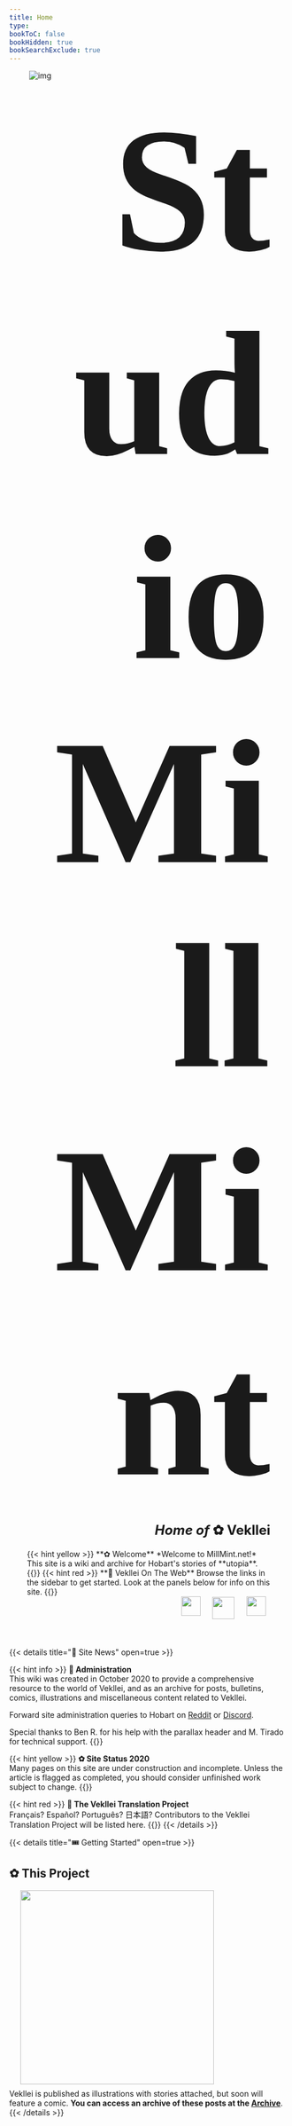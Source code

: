 ```yaml
---
title: Home
type:
bookToC: false
bookHidden: true
bookSearchExclude: true
---
```


 <!-- begin columns block -->
<img style="margin-left: 2rem;"> ![img](/images/mastheads/princess.png) </img>

 <!-- magic separator, between columns -->

<div style="margin-left: 2rem; margin-right: 2rem;">
<div class="yellow">
<h1 style="font-family: Inter Extra Bold; margin-top: 0; margin-bottom: 0; text-align: right; font-size: 8vh;"> Studio <h1 style="font-family: Inter Extra Bold; margin-top: 0; text-align: right; margin-bottom: 10px; font-size: 8vh;"> MillMint </h1></h1>

<h2 style="color:var(--body-font-color); text-align: right; margin-top: 0px; font-size: 18pt;">
<i>Home of </i> ✿ Vekllei
</h2>
</div>
{{< hint yellow >}}
**✿ Welcome**  
*Welcome to MillMint.net!* This site is a wiki and archive for Hobart's stories of **utopia**.
{{</hint>}}
{{< hint red >}}
**🍥 Vekllei On The Web**  
Browse the links in the sidebar to get started. Look at the panels below for info on this site.
{{</hint>}}
<br>
<h2 style="text-align: right; margin-top: 0px; font-size: 18pt;">
<a style="margin-left: 8px; margin-right: 8px;" href="https://www.reddit.com/r/vekllei"><img src="/redditlogo.png" height="35" width="35" /></a>
<a style="margin-left: 8px; margin-right: 8px;" href="https://www.discord.gg/dCE6vSU"><img src="/discordlogo.png" style="vertical-align: text-bottom;" height="40"/></a>
<a style="margin-left: 8px; margin-right: 8px;" href="https://www.patreon.com/vekllei"><img src="/patreonlogo.png" height="35" width="35" /></a>
</h2>
</div>


<br>

 <!-- begin columns block -->

{{< details title="💌 Site News" open=true >}}

{{< hint info >}}
**🌸 Administration**  
This wiki was created in October 2020 to provide a comprehensive resource to the world of Vekllei, and as an archive for posts, bulletins, comics, illustrations and miscellaneous content related to Vekllei. <span class='picon'></span>

Forward site administration queries to Hobart on [Reddit](https://www.reddit.com/r/vekllei) or [Discord](https://www.discord.gg/dCE6vSU).

Special thanks to Ben R. for his help with the parallax header and M. Tirado for technical support.
{{</hint>}}

{{< hint yellow >}}
**✿ Site Status 2020**  
Many pages on this site are under construction and incomplete. Unless the article is flagged as completed, you should consider unfinished work subject to change.
{{</hint>}}

{{< hint red >}}
**🌼 The Vekllei Translation Project**  
Français? Español? Português? 日本語? Contributors to the Vekllei Translation Project will be listed here.
{{</hint>}}
{{< /details >}}

 <!-- magic separator, between columns -->
{{< details title="🎟 Getting Started" open=true >}}

## ✿ This Project
<img src="/images/mastheads/book.gif" height="350vh;" style="margin-left:20px; margin-bottom:8px;">
<div id="intro"style="margin-bottom:0px;">
Vekllei is published as illustrations with stories attached, but soon will feature a comic. <b>You can access an archive of these posts at the <a href="/posts/">Archive</a></b>.
</div>
{{< /details >}}

